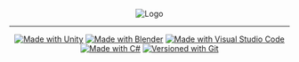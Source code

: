 <p align="center">
  <img src="https://github.com/MargheritaGaleazzi/CGProject_2K23/blob/main/_ReadMeImg/LogoGioco.png?raw=true" alt="Logo">
</p>

---

<p align="center">
  <a href="https://unity3d.com"><img src="https://img.shields.io/badge/Made%20with-Unity-FFFFFF.svg?style=plastic&logo=unity" alt="Made with Unity"></a>
  <a href="https://www.blender.org/"><img src="https://img.shields.io/badge/Made%20with-Blender-FFA500.svg?style=plastic&logo=blender" alt="Made with Blender"></a>
  <a href="https://code.visualstudio.com/"><img src="https://img.shields.io/badge/Made%20with-Visual%20Studio%20Code-0078d7.svg?style=plastic&logo=visual-studio-code&logoColor=0078d7" alt="Made with Visual Studio Code"></a>
  <a href="https://docs.microsoft.com/en-us/dotnet/csharp/"><img src="https://img.shields.io/badge/Made%20with-c%23-%23239120.svg?style=plastic&logo=c-sharp&logoColor=%23239120" alt="Made with C#"></a>
  <a href="https://git-scm.com/"><img src="https://img.shields.io/badge/Versioned%20with-git-%23F05033.svg?style=plastic&logo=git" alt="Versioned with Git"></a>
</p>
